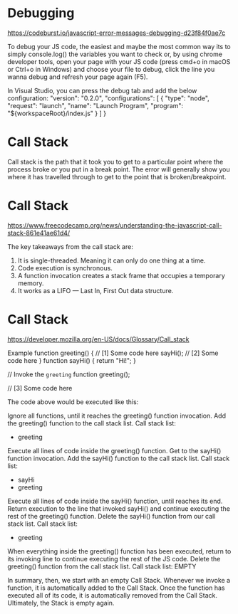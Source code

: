# Debugging
https://codeburst.io/javascript-error-messages-debugging-d23f84f0ae7c

To debug your JS code, the easiest and maybe the most common way its to simply console.log() the variables you want to check or, by using chrome developer tools, open your page with your JS code (press cmd+o in macOS or Ctrl+o in Windows) and choose your file to debug, click the line you wanna debug and refresh your page again (F5).

In Visual Studio, you can press the debug tab and add the below configuration:
"version": "0.2.0",
"configurations": [
    {
        "type": "node",
        "request": "launch",
        "name": "Launch Program",
        "program": "${workspaceRoot}/index.js"
    }
]
}

# Call Stack

Call stack is the path that it took you to get to a particular point where the process broke or you put in a break point.  The error will generally show you where it has travelled through to get to the point that is broken/breakpoint.

# Call Stack
https://www.freecodecamp.org/news/understanding-the-javascript-call-stack-861e41ae61d4/

The key takeaways from the call stack are:
1. It is single-threaded. Meaning it can only do one thing at a time.
2. Code execution is synchronous.
3. A function invocation creates a stack frame that occupies a temporary memory.
4. It works as a LIFO — Last In, First Out data structure.


# Call Stack
https://developer.mozilla.org/en-US/docs/Glossary/Call_stack

Example
function greeting() {
   // [1] Some code here
   sayHi();
   // [2] Some code here
}
function sayHi() {
   return "Hi!";
}

// Invoke the `greeting` function
greeting();

// [3] Some code here

The code above would be executed like this:

Ignore all functions, until it reaches the greeting() function invocation.
Add the greeting() function to the call stack list.
Call stack list:
- greeting

Execute all lines of code inside the greeting() function.
Get to the sayHi() function invocation.
Add the sayHi() function to the call stack list.
Call stack list:
- sayHi
- greeting

Execute all lines of code inside the sayHi() function, until reaches its end.
Return execution to the line that invoked sayHi() and continue executing the rest of the greeting() function.
Delete the sayHi() function from our call stack list.
Call stack list:
- greeting

When everything inside the greeting() function has been executed, return to its invoking line to continue executing the rest of the JS code.
Delete the greeting() function from the call stack list.
Call stack list:
EMPTY

In summary, then, we start with an empty Call Stack. Whenever we invoke a function, it is automatically added to the Call Stack. Once the function has executed all of its code, it is automatically removed from the Call Stack. Ultimately, the Stack is empty again.
